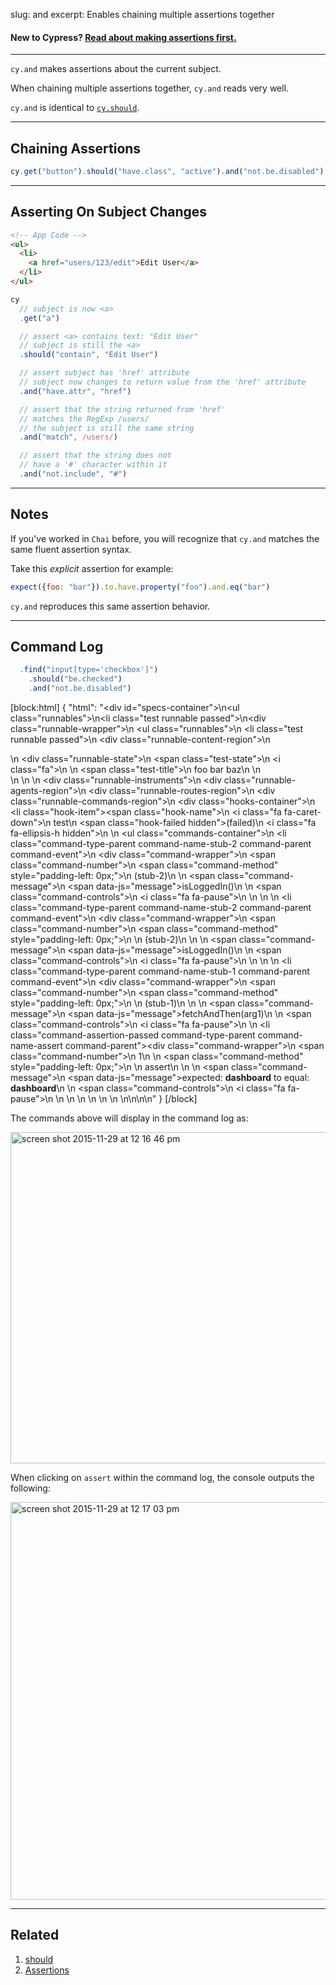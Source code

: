 slug: and
excerpt: Enables chaining multiple assertions together

#### **New to Cypress?** [Read about making assertions first.](http://on.cypress.io/guides/making-assertions)

***

`cy.and` makes assertions about the current subject.

When chaining multiple assertions together, `cy.and` reads very well.

`cy.and` is identical to [`cy.should`](http://on.cypress.io/api/should).

***

## Chaining Assertions

```javascript
cy.get("button").should("have.class", "active").and("not.be.disabled")
```

***

## Asserting On Subject Changes

```html
<!-- App Code -->
<ul>
  <li>
    <a href="users/123/edit">Edit User</a>
  </li>
</ul>
```

```javascript
cy
  // subject is now <a>
  .get("a")

  // assert <a> contains text: "Edit User"
  // subject is still the <a>
  .should("contain", "Edit User")

  // assert subject has 'href' attribute
  // subject now changes to return value from the 'href' attribute
  .and("have.attr", "href")

  // assert that the string returned from 'href'
  // matches the RegExp /users/
  // the subject is still the same string
  .and("match", /users/)

  // assert that the string does not
  // have a '#' character within it
  .and("not.include", "#")
```

***

## Notes

If you've worked in `Chai` before, you will recognize that `cy.and` matches the same fluent assertion syntax.

Take this *explicit* assertion for example:

```javascript
expect({foo: "bar"}).to.have.property("foo").and.eq("bar")
```

`cy.and` reproduces this same assertion behavior.

***

## Command Log

```javascript
  .find("input[type='checkbox']")
    .should("be.checked")
    .and("not.be.disabled")
```

[block:html]
{
  "html": "<div id=\"specs-container\">\n<ul class=\"runnables\">\n<li class=\"test runnable passed\">\n<div class=\"runnable-wrapper\">\n  <ul class=\"runnables\">\n    <li class=\"test runnable passed\">\n  <div class=\"runnable-content-region\">\n    <div>\n      <div class=\"runnable-state\">\n        <span class=\"test-state\">\n          <i class=\"fa\"></i>\n        </span>\n        <span class=\"test-title\">\n          foo bar baz\n        </span>\n      </div>\n    </div>\n  </div>\n  <div class=\"runnable-instruments\">\n    <div class=\"runnable-agents-region\"></div>\n    <div class=\"runnable-routes-region\"></div>\n    <div class=\"runnable-commands-region\">\n      <div class=\"hooks-container\">\n        <li class=\"hook-item\"><span class=\"hook-name\">\n          <i class=\"fa fa-caret-down\"></i>\n          test\n          <span class=\"hook-failed hidden\">(failed)</span>\n          <i class=\"fa fa-ellipsis-h hidden\"></i>\n        </span>\n        <ul class=\"commands-container\">\n          <li class=\"command-type-parent command-name-stub-2 command-parent command-event\">\n            <div class=\"command-wrapper\">\n              <span class=\"command-number\"></span>\n              <span class=\"command-method\" style=\"padding-left: 0px;\">\n                <span>(stub-2)</span>\n              </span>\n              <span class=\"command-message\">\n                <span data-js=\"message\">isLoggedIn()</span>\n              </span>\n              <span class=\"command-controls\">\n                <i class=\"fa fa-pause\"></i>\n              </span>\n            </div>\n          </li>\n          <li class=\"command-type-parent command-name-stub-2 command-parent command-event\">\n            <div class=\"command-wrapper\">\n              <span class=\"command-number\"></span>\n              <span class=\"command-method\" style=\"padding-left: 0px;\">\n                <span>\n                    (stub-2)\n                </span>\n              </span>\n              <span class=\"command-message\">\n                  <span data-js=\"message\">isLoggedIn()</span>\n              </span>\n              <span class=\"command-controls\">\n                <i class=\"fa fa-pause\"></i>\n              </span>\n            </div>\n          </li>\n          <li class=\"command-type-parent command-name-stub-1 command-parent command-event\">\n            <div class=\"command-wrapper\">\n              <span class=\"command-number\"></span>\n              <span class=\"command-method\" style=\"padding-left: 0px;\">\n                <span>\n                    (stub-1)\n                </span>\n              </span>\n              <span class=\"command-message\">\n                  <span data-js=\"message\">fetchAndThen(arg1)</span>\n              </span>\n              <span class=\"command-controls\">\n                <i class=\"fa fa-pause\"></i>\n              </span>\n          </div></li><li class=\"command-assertion-passed command-type-parent command-name-assert command-parent\"><div class=\"command-wrapper\">\n          <span class=\"command-number\">\n                <span>1</span>\n          </span>\n          <span class=\"command-method\" style=\"padding-left: 0px;\">\n            <span>\n                assert\n            </span>\n          </span>\n          <span class=\"command-message\">\n              <span data-js=\"message\">expected: <strong>dashboard</strong> to equal: <strong>dashboard</strong></span>\n          </span>\n          <span class=\"command-controls\">\n            <i class=\"fa fa-pause\"></i>\n          </span>\n        </div></li></ul></li>\n      </div>\n    </div>\n  </div>\n    </li>\n  </ul>\n</div>\n</li>\n</ul>\n</div>"
}
[/block]


The commands above will display in the command log as:

<img width="530" alt="screen shot 2015-11-29 at 12 16 46 pm" src="https://cloud.githubusercontent.com/assets/1271364/11458700/36d1e646-9693-11e5-8771-158230530fdc.png">

When clicking on `assert` within the command log, the console outputs the following:

<img width="636" alt="screen shot 2015-11-29 at 12 17 03 pm" src="https://cloud.githubusercontent.com/assets/1271364/11458702/3b6873be-9693-11e5-88f7-a928ebdac80c.png">

***

## Related
1. [should](http://on.cypress.io/api/should)
2. [Assertions](http://on.cypress.io/guides/making-assertions)